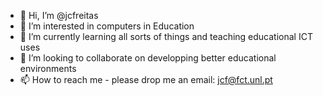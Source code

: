 - 👋 Hi, I’m @jcfreitas
- 👀 I’m interested in computers in Education
- 🌱 I’m currently learning all sorts of things and teaching educational ICT uses
- 💞️ I’m looking to collaborate on developping better educational environments
- 📫 How to reach me - please drop me an email: jcf@fct.unl.pt

<!---
jcfreitas/jcfreitas is a ✨ special ✨ repository because its `README.md` (this file) appears on your GitHub profile.
You can click the Preview link to take a look at your changes.
--->
